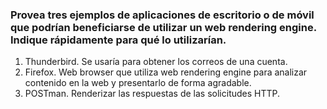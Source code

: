 ### Provea tres ejemplos de aplicaciones de escritorio o de móvil que podrían beneficiarse de utilizar un web rendering engine. Indique rápidamente para qué lo utilizarían.

1. Thunderbird. Se usaría para obtener los correos de una cuenta.
2. Firefox. Web browser que utiliza web  rendering engine para analizar contenido en la web y presentarlo de forma agradable.
3. POSTman. Renderizar las respuestas de las solicitudes HTTP.
 
